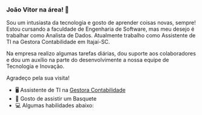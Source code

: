 ### João Vitor na área! 👋

Sou um intusiasta da tecnologia e gosto de aprender coisas novas, sempre! Estou cursando a faculdade de Engenharia de Software, mas meu desejo é trabalhar como Analista de Dados. Atualmente trabalho como Assistente de TI na Gestora Contabilidade em Itajaí-SC.

Na empresa realizo algumas tarefas diárias, dou suporte aos colaboradores e dou um auxílio na parte do desenvolvimente a nossa equipe de Tecnologia e Inovação.

Agradeço pela sua visita!

 - 🖥️ Assistente de TI na [Gestora Contabilidade](https://www.gestoracontabilidade.com.br)
 - 🏀 Gosto de assistir um Basquete
 - 💻 Algumas habilidades abaixo:

<div style = "display: inline">
  <img widht='50' height ='50' src="http://www.w3.org/2000/svg/>
  <img widht='50' height ='50' src=https://www.flaticon.com/br/icone-gratis/base-de-dados_4248443?term=sql&page=1&position=6&origin=search&related_id=4248443/>
  <img widht='50' height ='50' src=https://www.flaticon.com/br/icone-gratis/html-5_174854?term=html&page=1&position=1&origin=search&related_id=174854/>
  <img widht='50' height ='50' src=https://www.flaticon.com/br/icone-gratis/css-3_732190?term=css&page=1&position=1&origin=search&related_id=732190/>
  <img widht='50' height ='50' src=https://www.flaticon.com/br/icone-gratis/c-_6132222?term=c&page=1&position=1&origin=search&related_id=6132222/>
  <img widht='50' height ='50' src=https://1000logos.net/wp-content/uploads/2022/08/Microsoft-Power-BI-Logo.png/>
